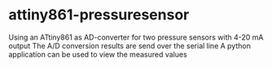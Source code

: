 # attiny861-pressuresensor
Using an ATtiny861 as AD-converter for two pressure sensors with 4-20 mA output
The A/D conversion results are send over the serial line
A python application can be used to view the measured values
